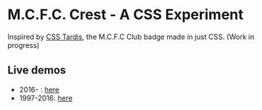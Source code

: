 M.C.F.C. Crest - A CSS Experiment
==============

Inspired by [CSS Tardis](http://www.csstardis.co.uk/), the M.C.F.C Club badge made in just CSS. (Work in progress)

## Live demos 
* 2016- : [here](https://whawker.github.io/css-mcfc-badge/2016/index.html)
* 1997-2016: [here](https://whawker.github.io/css-mcfc-badge/1997/index.html)

